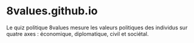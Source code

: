 # 8values.github.io
Le quiz politique 8values mesure les valeurs politiques des individus sur quatre axes : économique, diplomatique, civil et sociétal.
